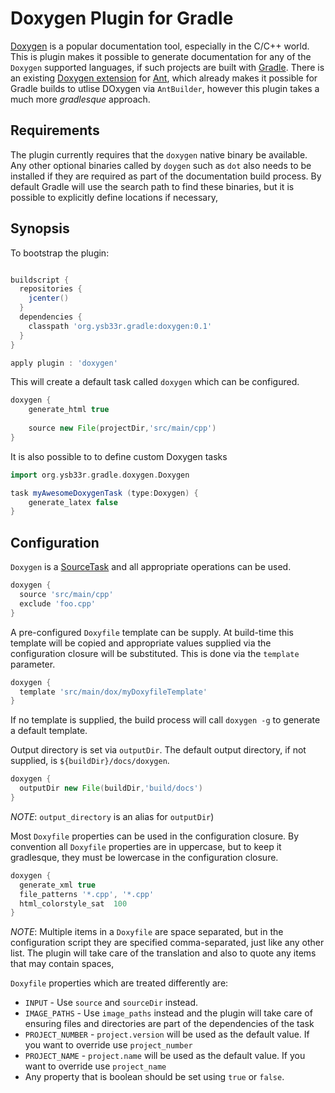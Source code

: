 Doxygen Plugin for Gradle
=========================

[Doxygen](http://www.doxygen.org) is a popular documentation tool, especially in the C/C++ world. This is plugin makes
it possible to generate documentation for any of the ```Doxygen``` supported languages, if such projects are built with
[Gradle](http://www.gradle.org). There is an existing [Doxygen extension](***) for [Ant](http://ant.apache.org), which already 
makes it possible for Gradle builds to utlise DOxygen via ```AntBuilder```, however this plugin takes a much more 
_gradlesque_ approach.

Requirements
------------
The plugin currently requires that the ```doxygen``` native binary be available. Any other optional binaries called by
```doygen``` such as ```dot``` also needs to be installed if they are required as part of the documentation build process.
By default Gradle will use the search path to find these binaries, but it is possible to explicitly define locations
 if necessary,
 
Synopsis
--------

To bootstrap the plugin:

```groovy

buildscript { 
  repositories {
	jcenter()
  }  
  dependencies {
    classpath 'org.ysb33r.gradle:doxygen:0.1'
  }
}

apply plugin : 'doxygen'
```

This will create a default task called ```doxygen``` which can be configured.

```groovy
doxygen {
    generate_html true
    
    source new File(projectDir,'src/main/cpp')
}
```

It is also possible to to define custom Doxygen tasks

```groovy
import org.ysb33r.gradle.doxygen.Doxygen

task myAwesomeDoxygenTask (type:Doxygen) {
    generate_latex false
}
```

Configuration
-------------
```Doxygen``` is a [SourceTask](***) and all appropriate operations can be used. 

```groovy
doxygen {
  source 'src/main/cpp'
  exclude 'foo.cpp'
}
```

A pre-configured ```Doxyfile``` template can be supply. At build-time this template will be copied and appropriate
values supplied via the configuration closure will be substituted. This is done via the ```template``` parameter.

```groovy
doxygen {
  template 'src/main/dox/myDoxyfileTemplate'
}
```

If no template is supplied, the build process will call ```doxygen -g``` to generate a default template.

Output directory is set via ```outputDir```. The default output directory, if not supplied, is ```${buildDir}/docs/doxygen```.

```groovy
doxygen {
  outputDir new File(buildDir,'build/docs')
}
```

*NOTE*: ```output_directory``` is an alias for ```outputDir```)

Most ```Doxyfile``` properties can be used in the configuration closure. By convention all ```Doxyfile``` properties are 
in uppercase, but to keep it gradlesque, they must be lowercase in the configuration closure.

```groovy
doxygen {
  generate_xml true
  file_patterns '*.cpp', '*.cpp'
  html_colorstyle_sat  100
}
```

*NOTE*: Multiple items in a ```Doxyfile``` are space separated, but in the configuration script they are specified
comma-separated, just like any other list. The plugin will take care of the translation and also to quote any items
that may contain spaces,

```Doxyfile``` properties which are treated differently are:

* ```INPUT``` - Use ```source``` and ```sourceDir``` instead.
* ```IMAGE_PATHS``` - Use ```image_paths``` instead and the plugin will take care of ensuring files and directories are
part of the dependencies of the task
* ```PROJECT_NUMBER``` - ```project.version``` will be used as the default value. If you want to override use 
```project_number```
* ```PROJECT_NAME``` - ```project.name``` will be used as the default value. If you want to override use ```project_name```
* Any property that is boolean should be set using ```true``` or ```false```.


